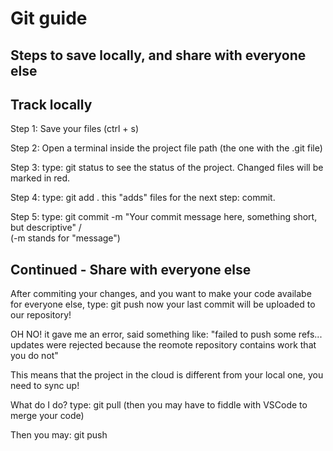 # Git guide
## Steps to save locally, and share with everyone else

## Track locally
Step 1:
Save your files (ctrl + s)

Step 2:
Open a terminal inside the project file path
(the one with the .git file)

Step 3:
type:
git status
to see the status of the project.
Changed files will be marked in red.

Step 4:
type:
git add .
this "adds" files for the next step: commit.

Step 5:
type:
git commit -m "Your commit message here, something short, but descriptive"
           /\
           (-m stands for "message")
## Continued - Share with everyone else

After commiting your changes, and you want to make your code availabe 
for everyone else, type:
git push
now your last commit will be uploaded to our repository!

OH NO!
it gave me an error, said something like:
"failed to push some refs...
updates were rejected because the reomote repository contains work that you do not"

This means that the project in the cloud is different from your local one, you need
to sync up!

What do I do?
type:
git pull
(then you may have to fiddle with VSCode to merge your code)

Then you may:
git push